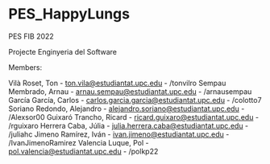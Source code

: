 # PES_HappyLungs
PES FIB 2022

Projecte Enginyeria del Software

Members:

Vilà Roset,       Ton         - ton.vila@estudiantat.upc.edu                               - /tonvilro
Sempau Membrado,	Arnau       - arnau.sempau@estudiantat.upc.edu                           - /arnausempau
García García,	  Carlos      - carlos.garcia.garcia@estudiantat.upc.edu		               - /colotto7
Soriano Redondo,	Alejandro   - alejandro.soriano@estudiantat.upc.edu	                     - /Alexsor00
Guixaró Trancho,	Ricard      - ricard.guixaro@estudiantat.upc.edu                         - /rguixaro
Herrera Caba,	    Júlia       - julia.herrera.caba@estudiantat.upc.edu		                 - /juliahc
Jimeno Ramírez,	  Iván        - ivan.jimeno@estudiantat.upc.edu	                           - /IvanJimenoRamirez
Valencia Luque,	  Pol         - pol.valencia@estudiantat.upc.edu	                         - /polkp22
